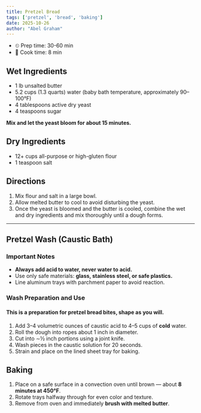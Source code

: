 ```yaml
---
title: Pretzel Bread
tags: ['pretzel', 'bread', 'baking']
date: 2025-10-26
author: "Abel Graham"
---
```


- ⏲ Prep time: 30-60 min
- 🍳 Cook time: 8 min

## Wet Ingredients

- 1 lb unsalted butter
- 5.2 cups (1.3 quarts) water (baby bath temperature, approximately 90–100°F)
- 4 tablespoons active dry yeast
- 4 teaspoons sugar

**Mix and let the yeast bloom for about 15 minutes.**

## Dry Ingredients

- 12+ cups all-purpose or high-gluten flour
- 1 teaspoon salt

## Directions

1. Mix flour and salt in a large bowl.
2. Allow melted butter to cool to avoid disturbing the yeast.
3. Once the yeast is bloomed and the butter is cooled, combine the wet and dry ingredients and mix thoroughly until a dough forms.

---

## Pretzel Wash (Caustic Bath)

### Important Notes

- **Always add acid to water, never water to acid.**
- Use only safe materials: **glass, stainless steel, or safe plastics.**
- Line aluminum trays with parchment paper to avoid reaction.

### Wash Preparation and Use

#### This is a preparation for pretzel bread bites, shape as you will.

1. Add 3–4 volumetric ounces of caustic acid to 4–5 cups of **cold** water.
2. Roll the dough into ropes about 1 inch in diameter. 
3. Cut into ∼½ inch portions using a joint knife.
4. Wash pieces in the caustic solution for 20 seconds.
5. Strain and place on the lined sheet tray for baking.

## Baking

1. Place on a safe surface in a convection oven until brown — about **8 minutes at 450°F**.
2. Rotate trays halfway through for even color and texture.
3. Remove from oven and immediately **brush with melted butter**.